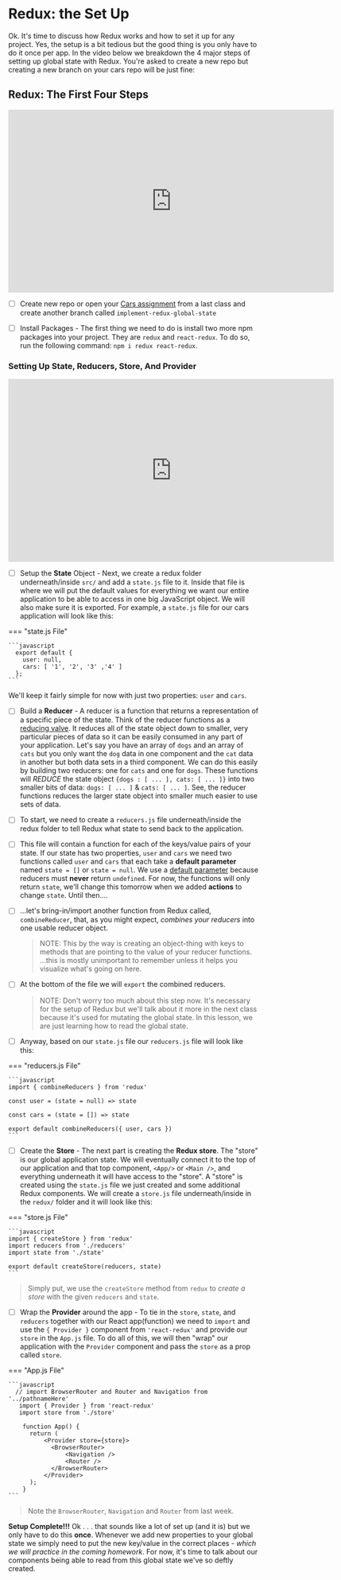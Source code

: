 # Redux: the Set Up

Ok. It's time to discuss how Redux works and how to set it up for any project. Yes, the setup is a bit tedious but the good thing is you only have to do it once per app. In the video below we breakdown the 4 major steps of setting up global state with Redux. You're asked to create a new repo but creating a new branch on your cars repo will be just fine:

## Redux: The First Four Steps

<!-- Video Content: Vimeo, Clayton@ACA - Redux:The First Four Steps -->
<iframe src="https://player.vimeo.com/video/492272459?color=2565EF&byline=0&portrait=0" width="655" height="368" frameborder="0" allow="autoplay; fullscreen" allowfullscreen></iframe>

- [ ] Create new repo or open your [Cars assignment](https://github.com/AustinCodingAcademy/411_wk4_day2_protected_routes) from a last class and create another branch called `implement-redux-global-state`

- [ ] Install Packages - The first thing we need to do is install two more npm packages into your project. They are `redux` and `react-redux`. To do so, run the following command: `npm i redux react-redux`.

### Setting Up State, Reducers, Store, And Provider

<!-- Video Content: Vimeo, Clayton@ACA - Setting Up State, Reducers, Store, And Provider -->
<iframe src="https://player.vimeo.com/video/492275873?color=2565EF&byline=0&portrait=0" width="655" height="368" frameborder="0" allow="autoplay; fullscreen" allowfullscreen></iframe>

- [ ] Setup the **State** Object - Next, we create a redux folder underneath/inside `src/` and add a `state.js` file to it. Inside that file is where we will put the default values for everything we want our entire application to be able to access in one big JavaScript object. We will also make sure it is exported. For example, a `state.js` file for our cars application will look like this:

=== "state.js File"

    ```javascript
      export default {
        user: null,
        cars: [ '1', '2', '3' ,'4' ]
      };
    ```

We'll keep it fairly simple for now with just two properties: `user` and `cars`.

- [ ] Build a **Reducer** - A reducer is a function that returns a representation of a specific piece of the state. Think of the reducer functions as a [reducing valve](https://www.cacciaplumbing.com/home-plumbing/what-is-a-pressure-reducing-valve-prv-and-why-do-i-have-one/). It reduces all of the state object down to smaller, very particular pieces of data so it can be easily consumed in any part of your application. Let's say you have an array of `dogs` and an array of `cats` but you only want the `dog` data in one component and the `cat` data in another but both data sets in a third component. We can do this easily by building two reducers: one for `cats` and one for `dogs`. These functions will *REDUCE* the state object `{dogs : [ ... ], cats: [ ... ]}` into two smaller bits of data: `dogs: [ ... ]` & `cats: [ ... ]`. See, the reducer functions reduces the larger state object into smaller much easier to use sets of data.

- [ ] To start, we need to create a `reducers.js` file underneath/inside the redux folder to tell Redux what state to send back to the application.

- [ ] This file will contain a function for each of the keys/value pairs of your state. If our state has two properties, `user` and `cars` we need two functions called `user` and `cars` that each take a **default parameter** named `state = []` or `state = null`. We use a [default parameter](https://developer.mozilla.org/en-US/docs/Web/JavaScript/Reference/Functions/Default_parameters) because reducers must **never** return `undefined`. For now, the functions will only return `state`, we'll change this tomorrow when we added **actions** to change `state`. Until then....

- [ ] ...let's bring-in/import another function from Redux called, `combineReducer`, that, as you might expect, *combines your reducers* into one usable reducer object.

  > NOTE: This by the way is creating an object-thing with keys to methods that are pointing to the value of your reducer functions. ...this is mostly unimportant to remember unless it helps you visualize what's going on here.

- [ ] At the bottom of the file we will `export` the combined reducers.

  > NOTE: Don't worry too much about this step now. It's necessary for the setup of Redux but we'll talk about it more in the next class because it's used for mutating the global state. In this lesson, we are just learning how to read the global state.

- [ ] Anyway, based on our `state.js` file our `reducers.js` file will look like this:

=== "reducers.js File"

    ```javascript
    import { combineReducers } from 'redux'

    const user = (state = null) => state

    const cars = (state = []) => state

    export default combineReducers({ user, cars })
    ```

- [ ] Create the **Store** - The next part is creating the **Redux store**. The "store" is our global application state. We will eventually connect it to the top of our application and that top component, `<App/>` or  `<Main />`, and everything underneath it will have access to the "store". A "store" is created using the `state.js` file we just created and some additional Redux components. We will create a `store.js` file underneath/inside in the `redux/` folder and it will look like this:

=== "store.js File"

    ```javascript
    import { createStore } from 'redux'
    import reducers from './reducers'
    import state from './state'

    export default createStore(reducers, state)
    ```

  > Simply put, we use the `createStore` method from `redux` to *create a store* with the given `reducers` and `state`.

- [ ] Wrap the **Provider** around the app - To tie in the `store`, `state`, and `reducers` together with our React app(function) we need to `import` and use the `{ Provider }` component from `'react-redux'` and provide our `store` in the `App.js` file. To do all of this, we will then "wrap" our application with the `Provider` component and pass the `store` as a prop called `store`.

=== "App.js File"

    ```javascript
      // import BrowserRouter and Router and Navigation from '../pathnameHere'
       import { Provider } from 'react-redux'
       import store from './store'

        function App() {
          return (
              <Provider store={store}>
                <BrowserRouter>
                    <Navigation />
                    <Router />
                </BrowserRouter>
              </Provider>
          );
        }
    ```

  > Note the `BrowserRouter`, `Navigation` and `Router` from last week.

**Setup Complete!!!** Ok . . . that sounds like a lot of set up (and it is) but we only have to do this **once**. Whenever we add new properties to your global state we simply need to put the new key/value in the correct places - *which we will practice in the coming homework*. For now, it's time to talk about our components being able to read from this global state we've so deftly created.
